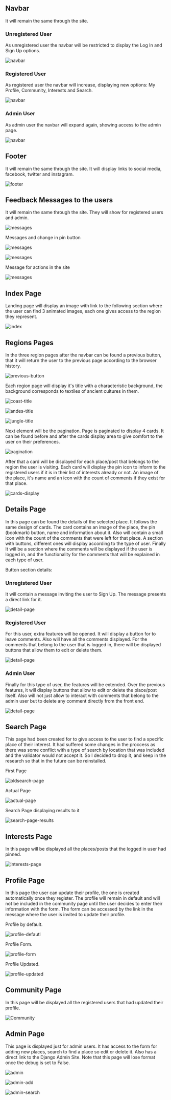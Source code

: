 ## Navbar

It will remain the same through the site.

### Unregistered User

As unregistered user the navbar will be restricted to display the Log In and Sign Up options.

![navbar](../readme_images/features/unregister-navbar.png)

### Registered User

As registered user the navbar will increase, displaying new options: My Profile, Community, Interests and Search.

![navbar](../readme_images/features/Register-navbar.png)

### Admin User

As admin user the navbar will expand again, showing access to the admin page.

![navbar](../readme_images/features/admin-navbar.png)

## Footer

It will remain the same through the site. It will display links to social media, facebook, twitter and instagram.

![footer](../readme_images/features/footer.png)

## Feedback Messages to the users

It will remain the same through the site. They will show for registered users and admin.

![messages](../readme_images/features/message-for-sign-in.png)

Messages and change in pin button 

![messages](../readme_images/features/message-of-pin-and-change-to-unpin-button.png)

![messages](../readme_images/features/message-of-unpin-and-change-to-pin-button.png)

Message for actions in the site

![messages](../readme_images/features/message-success.png)

## Index Page

Landing page will display an image with link to the following section where the user can find 3 animated images, each one gives access to the region they represent.

![index](../readme_images/features/index-page.png)

## Regions Pages

In the three region pages after the navbar can be found a previous button, that it will return the user to the previous page according to the browser history.

![previous-button](../readme_images/features/previous-button.png)

Each region page will display it's title with a characteristic background, the background corresponds to textiles of ancient cultures in them.

![coast-title](../readme_images/features/coast-title.png)

![andes-title](../readme_images/features/andes-title.png)

![jungle-title](../readme_images/features/jungle-title.png)

Next element will be the pagination. Page is paginated to display 4 cards. It can be found before and after the cards display area to give comfort to the user on their preferences.

![pagination](../readme_images/features/pagination.png)

After that a card will be displayed for each place/post that belongs to the region the user is visiting. Each card will display the pin icon to inform to the registered users if it is in their list of interests already or not. An image of the place, it's name and an icon with the count of comments if they exist for that place.

![cards-display](../readme_images/features/display-card-pin-and-unpin.png)

## Details Page

In this page can be found the details of the selected place. It follows the same design of cards. The card contains an image of the place, the pin (bookmark) button, name and information about it. Also will contain a small icon with the count of the comments that were left for that place. A section with buttons, different ones will display according to the type of user. Finally It will be a section where the comments will be displayed if the user is logged in, and the functionality for the comments that will be explained in each type of user.


Button section details:

### Unregistered User

It will contain a message inviting the user to Sign Up. The message presents a direct link for it.

![detail-page](../readme_images/features/detail-place-display.png)

### Registered User

For this user, extra features will be opened. It will display a button for to leave comments. Also will have all the comments displayed. For the comments that belong to the user that is logged in, there will be displayed buttons that allow them to edit or delete them.

![detail-page](../readme_images/features/details-as-register-user.png)

### Admin User

Finally for this type of user, the features will be extended. Over the previous features, it will display buttons that allow to edit or delete the place/post itself. Also will not just allow to interact with comments that belong to the admin user but to delete any comment directly from the front end.

![detail-page](../readme_images/features/details-as-admin.png)

## Search Page

This page had been created for to give access to the user to find a specific place of their interest. It had suffered some changes in the proccess as there was some conflict with a type of search by location that was included and the validator would not accept it. So I decided to drop it, and keep in the research so that in the future can be reinstalled.

First Page

![oldsearch-page](../readme_images/features/old-search-page.png)

Actual Page

![actual-page](../readme_images/features/search-page.png)

Search Page displaying results to it

![search-page-results](../readme_images/features/search-page-results.png)

## Interests Page

In this page will be displayed all the places/posts that the logged in user had pinned.

![interests-page](../readme_images/features/interests-page.png)

## Profile Page

In this page the user can update their profile, the one is created automatically once they register. The profile will remain in default and will not be included in the community page until the user decides to enter their information with the form. The form can be accessed by the link in the message where the user is invited to update their profile.

Profile by default.

![profile-defautl](../readme_images/features/profile-by-default.png)

Profile Form.

![profile-form](../readme_images/features/form-to-update-profile.png)

Profile Updated.

![profile-updated](../readme_images/features/register-user-updated-profile.png)

## Community Page

In this page will be displayed all the registered users that had updated their profile.

![Community](../readme_images/features/community-page-site.png)

## Admin Page

This page is displayed just for admin users. It has access to the form for adding new places, search to find a place so edit or delete it. Also has a direct link to the Django Admin Site. Note that this page will lose format once the debug is set to False.

![admin](../readme_images/features/admin-page-s.png)

![admin-add](../readme_images/features/form-to-add-new-place.png)

![admin-search](../readme_images/features/form-search-for-admin.png)






